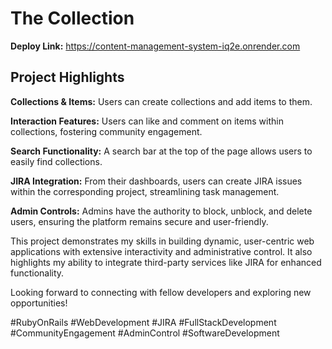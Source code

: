 # The Collection


**Deploy Link:** https://content-management-system-iq2e.onrender.com

## Project Highlights


**Collections & Items:** Users can create collections and add items to them.


**Interaction Features:** Users can like and comment on items within collections, fostering community engagement.


**Search Functionality:** A search bar at the top of the page allows users to easily find collections.

**JIRA Integration:** From their dashboards, users can create JIRA issues within the corresponding project, streamlining task management.

**Admin Controls:** Admins have the authority to block, unblock, and delete users, ensuring the platform remains secure and user-friendly.

This project demonstrates my skills in building dynamic, user-centric web applications with extensive interactivity and administrative control. It also highlights my ability to integrate third-party services like JIRA for enhanced functionality.

Looking forward to connecting with fellow developers and exploring new opportunities!

#RubyOnRails #WebDevelopment #JIRA #FullStackDevelopment #CommunityEngagement #AdminControl #SoftwareDevelopment
